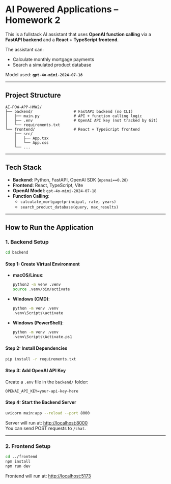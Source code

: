 #  AI Powered Applications – Homework 2

This is a fullstack AI assistant that uses **OpenAI function calling** via a **FastAPI backend** and a **React + TypeScript frontend**.

The assistant can:
-  Calculate monthly mortgage payments  
-  Search a simulated product database

Model used: **`gpt-4o-mini-2024-07-18`**

---

##  Project Structure

```
AI-POW-APP-HMW2/
├── backend/                  # FastAPI backend (no CLI)
│   ├── main.py               # API + function calling logic
│   ├── .env                  # OpenAI API key (not tracked by Git)
│   └── requirements.txt
└── frontend/                 # React + TypeScript frontend
    ├── src/
    │   ├── App.tsx
    │   └── App.css
    └── ...
```

---

##  Tech Stack

- **Backend**: Python, FastAPI, OpenAI SDK (`openai==0.28`)
- **Frontend**: React, TypeScript, Vite
- **OpenAI Model**: `gpt-4o-mini-2024-07-18`
- **Function Calling**:
  - `calculate_mortgage(principal, rate, years)`
  - `search_product_database(query, max_results)`

---

##  How to Run the Application

###  1. Backend Setup

```bash
cd backend
```

#### Step 1: Create Virtual Environment

- **macOS/Linux**:
  ```bash
  python3 -m venv .venv
  source .venv/bin/activate
  ```

- **Windows (CMD)**:
  ```bash
  python -m venv .venv
  .venv\Scripts\activate
  ```

- **Windows (PowerShell)**:
  ```bash
  python -m venv .venv
  .venv\Scripts\Activate.ps1
  ```

#### Step 2: Install Dependencies

```bash
pip install -r requirements.txt
```

#### Step 3: Add OpenAI API Key

Create a `.env` file in the `backend/` folder:

```env
OPENAI_API_KEY=your-api-key-here
```

#### Step 4: Start the Backend Server

```bash
uvicorn main:app --reload --port 8000
```

Server will run at: [http://localhost:8000](http://localhost:8000)  
You can send POST requests to `/chat`.

---

###  2. Frontend Setup

```bash
cd ../frontend
npm install
npm run dev
```

Frontend will run at: [http://localhost:5173](http://localhost:5173)


